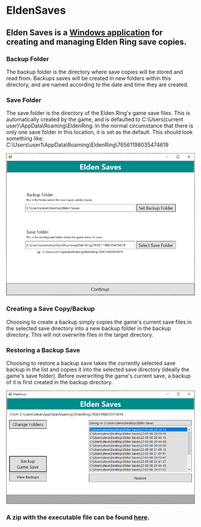 # EldenSaves
## Elden Saves is a [Windows application](https://github.com/steven-nash/EldenSaves/blob/main/EldenSaves.zip) for creating and managing Elden Ring save copies.

### Backup Folder
The backup folder is the directory where save copies will be stored and read from.
Backups saves will be created in new folders within this directory, and are named according to the
date and time they are created.

### Save Folder
The save folder is the directory of the Elden Ring's game save files. This is automatically created
by the game, and is defaulted to C:\Users\(current user)\AppData\Roaming\EldenRing.
In the normal circumstance that there is only one save folder in this location, it is set as the default.
This should look something like: C:\Users\user1\AppData\Roaming\EldenRing\76561198035474619

![Select Folders Form](https://github.com/steven-nash/EldenSaves/blob/main/EldenSaves_Form1.PNG)

### Creating a Save Copy/Backup
Choosing to create a backup simply copies the game's current save files in the selected save directory 
into a new backup folder in the backup directory. This will not overwrite files in the target directory.

### Restoring a Backup Save
Choosing to restore a backup save takes the currently selected save backup in the list and copies it
into the selected save directory (ideally the game's save folder). Before overwriting the game's
current save, a backup of it is first created in the backup directory.

![Main Form](https://github.com/steven-nash/EldenSaves/blob/main/EldenSaves_Main.PNG)

### A zip with the executable file can be found [here](https://github.com/steven-nash/EldenSaves/blob/main/EldenSaves.zip).
